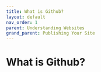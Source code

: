 ```yaml
---
title: What is Github?
layout: default
nav_order: 1
parent: Understanding Websites 
grand_parent: Publishing Your Site
---
```


# What is Github? 

